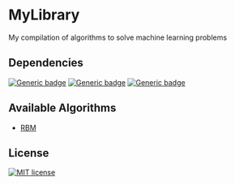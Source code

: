 # MyLibrary
My compilation of algorithms to solve machine learning problems

## Dependencies
[![Generic badge](https://img.shields.io/badge/python-v3.6.7-green.svg)](https://shields.io/)
[![Generic badge](https://img.shields.io/badge/numpy-v1.5.4-red.svg)](https://shields.io/)
[![Generic badge](https://img.shields.io/badge/tensorflow-v1.12.0-orange.svg)](https://shields.io/)

## Available Algorithms
- [RBM](RBM/)

## License
[![MIT license](https://img.shields.io/badge/License-MIT-blue.svg)](https://github.com/rhuancaetano/MyLibrary/blob/master/LICENSE)
